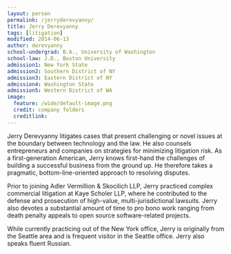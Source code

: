 ```yaml
---
layout: person
permalink: /jerryderevyanny/
title: Jerry Derevyanny
tags: [litigation]
modified: 2014-06-13
author: derevyanny
school-undergrad: B.A., University of Washington
school-law: J.D., Boston University
admission1: New York State
admission2: Southern District of NY
admission3: Eastern District of NY
admission4: Washington State
admission5: Western District of WA
image:
  feature: /wide/default-image.png
  credit: company folders
  creditlink:  
---
```



Jerry Derevyanny litigates cases that present challenging or novel issues at the boundary between technology and the law. He also counsels entrepreneurs and companies on strategies for minimizing litigation risk. As a first-generation American, Jerry knows first-hand the challenges of building a successful business from the ground up. He therefore takes a pragmatic, bottom-line-oriented approach to resolving disputes.

Prior to joining Adler Vermillion & Skocilich LLP, Jerry practiced complex commercial litigation at Kaye Scholer LLP, where he contributed to the defense and prosecution of high-value, multi-jurisdictional lawsuits. Jerry also devotes a substantial amount of time to pro bono work ranging from death penalty appeals to open source software-related projects.

While currently practicing out of the New York office, Jerry is originally from the Seattle area and is frequent visitor in the Seattle office. Jerry also speaks fluent Russian.

<!-- 
<div class="sixcols">
<strong>Admissions</strong><br>
New York State<br>
Washington State<br>
Western District of Washington<br>
</div>

<div class="sixcols">
<strong>Education</strong> <br>
B.A., University of Washington<br>
J.D., Boston University<br>
</div>
 -->